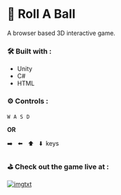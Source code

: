 # 🧶 Roll A Ball
A browser based 3D interactive game.

### 🛠️ Built with :  
* Unity
* C#
* HTML

### ⚙️ Controls  :  
`W` &nbsp;`A` &nbsp;`S` &nbsp;`D`  

**OR**

➡️  &nbsp; ⬅️  &nbsp; ⬆️  &nbsp; ⬇️ &nbsp;keys

### ⛳ Check out the game live at :

[![imgtxt](https://shields.io/badge/itch.io-%E2%96%B6%20play%20%EF%B8%8F-FA5C5C?logo=itch.io&style=for-the-badge)](https://divyakelaskar.itch.io/roll-a-ball)
